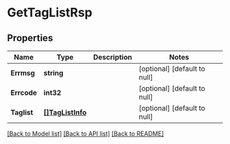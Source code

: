 # GetTagListRsp

## Properties
Name | Type | Description | Notes
------------ | ------------- | ------------- | -------------
**Errmsg** | **string** |  | [optional] [default to null]
**Errcode** | **int32** |  | [optional] [default to null]
**Taglist** | [**[]TagListInfo**](TagListInfo.md) |  | [optional] [default to null]

[[Back to Model list]](../README.md#documentation-for-models) [[Back to API list]](../README.md#documentation-for-api-endpoints) [[Back to README]](../README.md)


